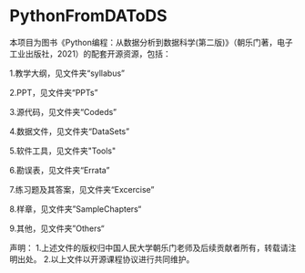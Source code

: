 # PythonFromDAToDS
本项目为图书《Python编程：从数据分析到数据科学(第二版)》（朝乐门著，电子工业出版社，2021）的配套开源资源，包括：

  1.教学大纲，见文件夹“syllabus”
  
  2.PPT，见文件夹“PPTs”
  
  3.源代码，见文件夹“Codeds”
  
  4.数据文件，见文件夹“DataSets”
  
  5.软件工具，见文件夹"Tools"
  
  6.勘误表，见文件夹“Errata”
  
  7.练习题及其答案，见文件夹“Excercise”
  
  8.样章，见文件夹”SampleChapters“
  
  9.其他，见文件夹”Others“

声明：
  1.上述文件的版权归中国人民大学朝乐门老师及后续贡献者所有，转载请注明出处。
  2.以上文件以开源课程协议进行共同维护。
